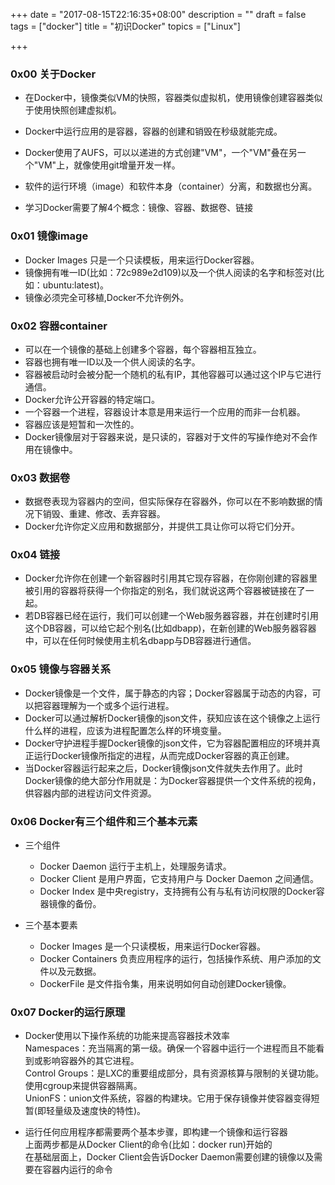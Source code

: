 +++
date = "2017-08-15T22:16:35+08:00"
description = ""
draft = false
tags = ["docker"]
title = "初识Docker"
topics = ["Linux"]

+++

### 0x00 关于Docker
* 在Docker中，镜像类似VM的快照，容器类似虚拟机，使用镜像创建容器类似于使用快照创建虚拟机。
* Docker中运行应用的是容器，容器的创建和销毁在秒级就能完成。
* Docker使用了AUFS，可以以递进的方式创建"VM"，一个"VM"叠在另一个"VM"上，就像使用git增量开发一样。
* 软件的运行环境（image）和软件本身（container）分离，和数据也分离。

* 学习Docker需要了解4个概念：镜像、容器、数据卷、链接

### 0x01 镜像image
* Docker Images 只是一个只读模板，用来运行Docker容器。
* 镜像拥有唯一ID(比如：72c989e2d109)以及一个供人阅读的名字和标签对(比如：ubuntu:latest)。
* 镜像必须完全可移植,Docker不允许例外。

### 0x02 容器container
* 可以在一个镜像的基础上创建多个容器，每个容器相互独立。
* 容器也拥有唯一ID以及一个供人阅读的名字。
* 容器被启动时会被分配一个随机的私有IP，其他容器可以通过这个IP与它进行通信。
* Docker允许公开容器的特定端口。
* 一个容器一个进程，容器设计本意是用来运行一个应用的而非一台机器。
* 容器应该是短暂和一次性的。
* Docker镜像层对于容器来说，是只读的，容器对于文件的写操作绝对不会作用在镜像中。

### 0x03 数据卷
* 数据卷表现为容器内的空间，但实际保存在容器外，你可以在不影响数据的情况下销毁、重建、修改、丢弃容器。
* Docker允许你定义应用和数据部分，并提供工具让你可以将它们分开。

### 0x04 链接
* Docker允许你在创建一个新容器时引用其它现存容器，在你刚创建的容器里被引用的容器将获得一个你指定的别名，我们就说这两个容器被链接在了一起。
* 若DB容器已经在运行，我们可以创建一个Web服务器容器，并在创建时引用这个DB容器，可以给它起个别名(比如dbapp)，在新创建的Web服务器容器中，可以在任何时候使用主机名dbapp与DB容器进行通信。

### 0x05 镜像与容器关系
* Docker镜像是一个文件，属于静态的内容；Docker容器属于动态的内容，可以把容器理解为一个或多个运行进程。
* Docker可以通过解析Docker镜像的json文件，获知应该在这个镜像之上运行什么样的进程，应该为进程配置怎么样的环境变量。
* Docker守护进程手握Docker镜像的json文件，它为容器配置相应的环境并真正运行Docker镜像所指定的进程，从而完成Docker容器的真正创建。
* 当Docker容器运行起来之后，Docker镜像json文件就失去作用了。此时Docker镜像的绝大部分作用就是：为Docker容器提供一个文件系统的视角，供容器内部的进程访问文件资源。

### 0x06 Docker有三个组件和三个基本元素
* 三个组件
    * Docker Daemon 运行于主机上，处理服务请求。
    * Docker Client 是用户界面，它支持用户与 Docker Daemon 之间通信。
    * Docker Index 是中央registry，支持拥有公有与私有访问权限的Docker容器镜像的备份。

* 三个基本要素
    * Docker Images 是一个只读模板，用来运行Docker容器。
    * Docker Containers 负责应用程序的运行，包括操作系统、用户添加的文件以及元数据。
    * DockerFile 是文件指令集，用来说明如何自动创建Docker镜像。

### 0x07 Docker的运行原理
* Docker使用以下操作系统的功能来提高容器技术效率  
Namespaces：充当隔离的第一级。确保一个容器中运行一个进程而且不能看到或影响容器外的其它进程。  
Control Groups：是LXC的重要组成部分，具有资源核算与限制的关键功能。使用cgroup来提供容器隔离。  
UnionFS：union文件系统，容器的构建块。它用于保存镜像并使容器变得短暂(即轻量级及速度快的特性)。

* 运行任何应用程序都需要两个基本步骤，即构建一个镜像和运行容器  
上面两步都是从Docker Client的命令(比如：docker run)开始的  
在基础层面上，Docker Client会告诉Docker Daemon需要创建的镜像以及需要在容器内运行的命令